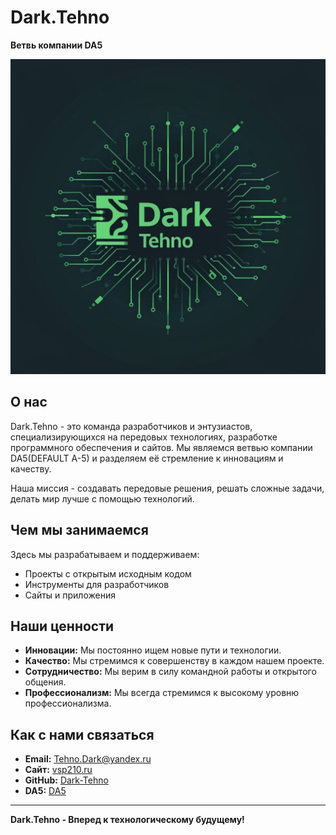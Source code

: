 # Dark.Tehno

**Ветвь компании DA5**

![Dark.Tehno Logo](https://github.com/Dark-Tehno/.github/blob/main/profile%2Flink_to_your_logo.jpeg)  
## О нас

Dark.Tehno - это команда разработчиков и энтузиастов, специализирующихся на передовых технологиях, разработке программного обеспечения и сайтов.  Мы являемся ветвью компании DA5(DEFAULT A-5) и разделяем её стремление к инновациям и качеству.

Наша миссия - создавать передовые решения, решать сложные задачи, делать мир лучше с помощью технологий.

## Чем мы занимаемся

Здесь мы разрабатываем и поддерживаем:

*   Проекты с открытым исходным кодом
*   Инструменты для разработчиков
*   Сайты и приложения

## Наши ценности

*   **Инновации:** Мы постоянно ищем новые пути и технологии.
*   **Качество:** Мы стремимся к совершенству в каждом нашем проекте.
*   **Сотрудничество:** Мы верим в силу командной работы и открытого общения.
* **Профессионализм:** Мы всегда стремимся к высокому уровню профессионализма.

## Как с нами связаться

*   **Email:** Tehno.Dark@yandex.ru
*   **Сайт:** [vsp210.ru](https://vsp210.ru)
*   **GitHub:** [Dark-Tehno](https://github.com/Dark-Tehno/)
*   **DA5:** [DA5](https://defaultafive.ru/)
---

**Dark.Tehno - Вперед к технологическому будущему!**
